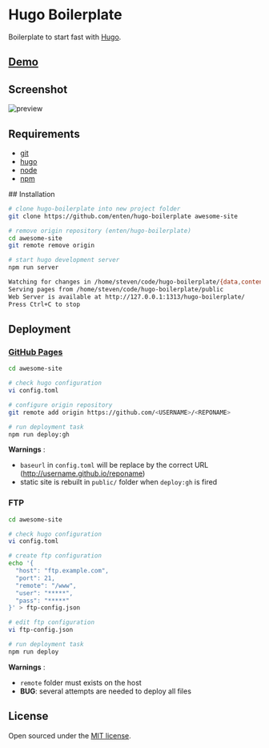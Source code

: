 # Hugo Boilerplate

Boilerplate to start fast with [Hugo](http://gohugo.io/).

## [Demo](http://enten.github.io/hugo-boilerplate/)

## Screenshot

![preview](https://raw.githubusercontent.com/enten/hugo-boilerplate/master/themes/hyde-y/screenshot.png)

## Requirements

* [git](http://git-scm.com)
* [hugo](https://gohugo.io)
* [node](https://nodejs.org)
* [npm](https://www.npmjs.com/about)

## Installation

```bash
# clone hugo-boilerplate into new project folder
git clone https://github.com/enten/hugo-boilerplate awesome-site

# remove origin repository (enten/hugo-boilerplate)
cd awesome-site
git remote remove origin

# start hugo development server
npm run server

Watching for changes in /home/steven/code/hugo-boilerplate/{data,content,layouts,static,themes/hyde-y}
Serving pages from /home/steven/code/hugo-boilerplate/public
Web Server is available at http://127.0.0.1:1313/hugo-boilerplate/
Press Ctrl+C to stop

```

## Deployment

### [GitHub Pages](https://pages.github.com/)

```bash
cd awesome-site

# check hugo configuration
vi config.toml

# configure origin repository
git remote add origin https://github.com/<USERNAME>/<REPONAME>

# run deployment task
npm run deploy:gh
```

__Warnings__ :

* `baseurl` in `config.toml` will be replace by the correct URL (http://username.github.io/reponame)
* static site is rebuilt in `public/` folder when `deploy:gh` is fired

### FTP

```bash
cd awesome-site

# check hugo configuration
vi config.toml

# create ftp configuration
echo '{
  "host": "ftp.example.com",
  "port": 21,
  "remote": "/www",
  "user": "*****",
  "pass": "*****"
}' > ftp-config.json

# edit ftp configuration
vi ftp-config.json

# run deployment task
npm run deploy
```

__Warnings__ :

* `remote` folder must exists on the host
* __BUG__: several attempts are needed to deploy all files

## License

Open sourced under the [MIT license](https://github.com/enten/hugo-boilerplate/blob/master/LICENSE).
